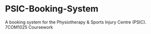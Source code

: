 # PSIC-Booking-System
A booking system for the Physiotherapy &amp; Sports Injury Centre (PSIC). 7COM1025 Coursework

